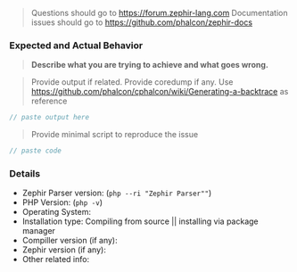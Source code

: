 > Questions should go to https://forum.zephir-lang.com
> Documentation issues should go to https://github.com/phalcon/zephir-docs

### Expected and Actual Behavior

> **Describe what you are trying to achieve and what goes wrong.**

> Provide output if related. Provide coredump if any. Use https://github.com/phalcon/cphalcon/wiki/Generating-a-backtrace as reference

```php
// paste output here
```
> Provide minimal script to reproduce the issue

```php
// paste code
```
### Details

* Zephir Parser version: (`php --ri "Zephir Parser""`)
* PHP Version: (`php -v`)
* Operating System:
* Installation type: Compiling from source || installing via package manager
* Compiller version (if any):
* Zephir version (if any):
* Other related info: 
